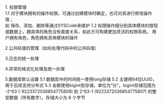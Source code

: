 <span>1. 权限管理<br>
1.1 对于模块拥有的操作权限，可通过创建模块时确定，也可对其进行修改操作值；<br>如 保存、添加、删除等通过SYSCode来维护
</span>
1.2 权限操作细分到具体模块的按钮或数据上，跟具体的角色没有直接关系，如此方可构建更加灵活的权限系统。
用户拥有角色，角色拥有具体模块的操作


2.公共码值的管理（如何处理代码中的公共码值）

3.日志的统一处理

4.异常的格式化处理及统一处理

5.数据库默认设置
5.1 数据库中的时间统一使用long存储
5.2 主键用64位UUID，用于后续支持分布式
5.3 金额使用bigint型存储，单位为“分”。bigint存储范围为 -2^63 (-9223372036854775808) 到 2^63-1 (9223372036854775807) 的整型数据（所有数字）。存储大小为 8 个字节


